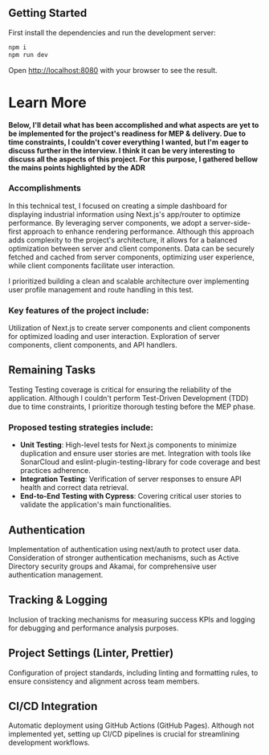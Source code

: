 ## Getting Started

First install the dependencies and run the development server:

```bash
npm i
npm run dev
```

Open [http://localhost:8080](http://localhost:8080) with your browser to see the result.

# Learn More

**Below, I'll detail what has been accomplished and what aspects are yet to be implemented for the project's readiness for MEP & delivery. Due to time constraints, I couldn't cover everything I wanted, but I'm eager to discuss further in the interview. I think it can be very interesting to discuss all the aspects of this project. For this purpose, I gathered bellow the mains points highlighted by the ADR**

### Accomplishments
In this technical test, I focused on creating a simple dashboard for displaying industrial information using Next.js's app/router to optimize performance. By leveraging server components, we adopt a server-side-first approach to enhance rendering performance. Although this approach adds complexity to the project's architecture, it allows for a balanced optimization between server and client components. Data can be securely fetched and cached from server components, optimizing user experience, while client components facilitate user interaction.

I prioritized building a clean and scalable architecture over implementing user profile management and route handling in this test.

### Key features of the project include:

Utilization of Next.js to create server components and client components for optimized loading and user interaction.
Exploration of server components, client components, and API handlers.

## Remaining Tasks
Testing
Testing coverage is critical for ensuring the reliability of the application. Although I couldn't perform Test-Driven Development (TDD) due to time constraints, I prioritize thorough testing before the MEP phase.

### Proposed testing strategies include:

- **Unit Testing**: High-level tests for Next.js components to minimize duplication and ensure user stories are met. Integration with tools like SonarCloud and eslint-plugin-testing-library for code coverage and best practices adherence.
- **Integration Testing**: Verification of server responses to ensure API health and correct data retrieval.
- **End-to-End Testing with Cypress**: Covering critical user stories to validate the application's main functionalities.

## Authentication
Implementation of authentication using next/auth to protect user data. Consideration of stronger authentication mechanisms, such as Active Directory security groups and Akamai, for comprehensive user authentication management.

## Tracking & Logging
Inclusion of tracking mechanisms for measuring success KPIs and logging for debugging and performance analysis purposes.

## Project Settings (Linter, Prettier)
Configuration of project standards, including linting and formatting rules, to ensure consistency and alignment across team members.

## CI/CD Integration
Automatic deployment using GitHub Actions (GitHub Pages). Although not implemented yet, setting up CI/CD pipelines is crucial for streamlining development workflows.
